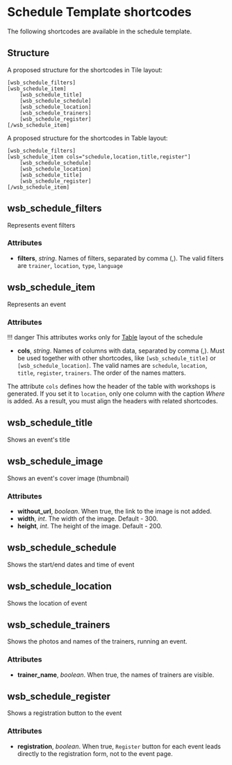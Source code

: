 # Schedule Template shortcodes

The following shortcodes are available in the schedule template.

## Structure
A proposed structure for the shortcodes in Tile layout:

    [wsb_schedule_filters]
    [wsb_schedule_item]
        [wsb_schedule_title]
        [wsb_schedule_schedule]
        [wsb_schedule_location]
        [wsb_schedule_trainers]
        [wsb_schedule_register]
    [/wsb_schedule_item]

A proposed structure for the shortcodes in Table layout:

    [wsb_schedule_filters]
    [wsb_schedule_item cols="schedule,location,title,register"]
        [wsb_schedule_schedule]
        [wsb_schedule_location]
        [wsb_schedule_title]
        [wsb_schedule_register]
    [/wsb_schedule_item]

## wsb_schedule_filters
Represents event filters

### Attributes

* **filters**, *string*. Names of filters, separated by comma (,).
The valid filters are `trainer`, `location`, `type`, `language`

## wsb_schedule_item
Represents an event

### Attributes

!!! danger
    This attributes works only for [Table](https://support.workshopbutler.com/articles/configuring-the-wordpress-plugin/) layout
    of the schedule

* **cols**, *string*. Names of columns with data, separated by comma (,). Must be used together with other shortcodes,
like `[wsb_schedule_title]` or `[wsb_schedule_location]`. The valid names are `schedule`, `location`, `title`, `register`, `trainers`.
The order of the names matters.  

The attribute `cols` defines how the header of the table with workshops is generated. If you set it to `location`, only
one column with the caption *Where* is added. As a result, you must align the headers with related shortcodes.  

## wsb_schedule_title

Shows an event's title

## wsb_schedule_image

Shows an event's cover image (thumbnail)

### Attributes

* **without_url**, *boolean*. When true, the link to the image is not added.
* **width**, *int*. The width of the image. Default - 300.
* **height**, *int*. The height of the image. Default - 200. 

## wsb_schedule_schedule

Shows the start/end dates and time of event

## wsb_schedule_location

Shows the location of event

## wsb_schedule_trainers

Shows the photos and names of the trainers, running an event.

### Attributes

* **trainer_name**, *boolean*. When true, the names of trainers are visible.

## wsb_schedule_register

Shows a registration button to the event

### Attributes

* **registration**, *boolean*. When true, `Register` button for each event leads directly to the registration form, not to the event page. 
